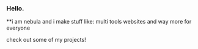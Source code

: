 ### Hello.


**i am nebula and i make stuff like: multi tools websites and way more for everyone

check out some of my projects!


